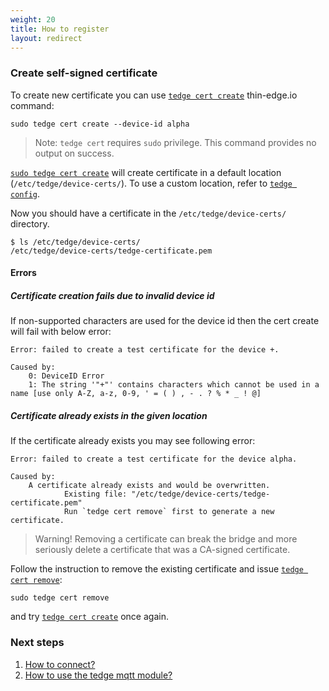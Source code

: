 ```yaml
---
weight: 20
title: How to register
layout: redirect
---
```


### Create self-signed certificate

To create new certificate you can use [`tedge cert create`](/thin-edge/thin-edge-references/#create) thin-edge.io command:

```shell
sudo tedge cert create --device-id alpha
```

> Note: `tedge cert` requires `sudo` privilege. This command provides no output on success.

[`sudo tedge cert create`](/thin-edge/thin-edge-references/#create) will create certificate in a default location (`/etc/tedge/device-certs/`).
To use a custom location, refer to [`tedge config`](/thin-edge/thin-edge-references/#tedge-config).

Now you should have a certificate in the `/etc/tedge/device-certs/` directory.

```shell
$ ls /etc/tedge/device-certs/
/etc/tedge/device-certs/tedge-certificate.pem
```

#### Errors

##### Certificate creation fails due to invalid device id

If non-supported characters are used for the device id then the cert create will fail with below error:

```plain
Error: failed to create a test certificate for the device +.

Caused by:
    0: DeviceID Error
    1: The string '"+"' contains characters which cannot be used in a name [use only A-Z, a-z, 0-9, ' = ( ) , - . ? % * _ ! @]
```


##### Certificate already exists in the given location

If the certificate already exists you may see following error:

```plain
Error: failed to create a test certificate for the device alpha.

Caused by:
    A certificate already exists and would be overwritten.
            Existing file: "/etc/tedge/device-certs/tedge-certificate.pem"
            Run `tedge cert remove` first to generate a new certificate.
```

> Warning! Removing a certificate can break the bridge and more seriously delete a certificate that was a CA-signed certificate.

Follow the instruction to remove the existing certificate and issue [`tedge cert remove`](/thin-edge/thin-edge-references/#remove):

```shell
sudo tedge cert remove
```

and try [`tedge cert create`](/thin-edge/thin-edge-references/#create) once again.

### Next steps

1. [How to connect?](/thin-edge/thin-edge-howto-guides/#connect)
2. [How to use the tedge mqtt module?](/thin-edge/thin-edge-howto-guides/#publish-and-subscribe)
